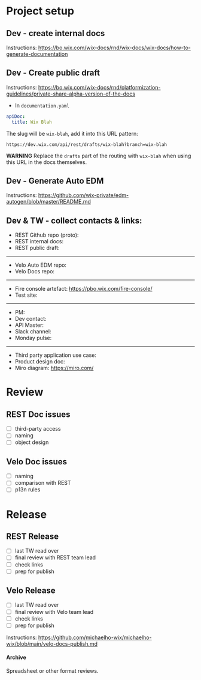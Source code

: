 # Project setup

## Dev - create internal docs

Instructions:
https://bo.wix.com/wix-docs/rnd/wix-docs/wix-docs/how-to-generate-documentation

## Dev - Create public draft

Instructions:
https://bo.wix.com/wix-docs/rnd/platformization-guidelines/private-share-alpha-version-of-the-docs

- In `documentation.yaml` 

```yaml
apiDoc:
  title: Wix Blah
```
The slug will be `wix-blah`, add it into this URL pattern:

```
https://dev.wix.com/api/rest/drafts/wix-blah?branch=wix-blah
```

**WARNING** Replace the `drafts` part of the routing with `wix-blah` when using this URL in the docs themselves.

## Dev - Generate Auto EDM

Instructions:
https://github.com/wix-private/edm-autogen/blob/master/README.md

## Dev & TW - collect contacts & links:

 - REST Github repo (proto):
 - REST internal docs:
 - REST public draft:
<hr>

 - Velo Auto EDM repo:
 - Velo Docs repo:
<hr>


 - Fire console artefact: https://pbo.wix.com/fire-console/
 - Test site:
<hr>


 - PM:
 - Dev contact:
 - API Master:
 - Slack channel:
 - Monday pulse:
<hr>


 - Third party application use case:
 - Product design doc:
 - Miro diagram: https://miro.com/

# Review

## REST Doc issues
- [ ] third-party access
- [ ] naming
- [ ] object design

## Velo Doc issues
- [ ] naming
- [ ] comparison with REST
- [ ] p13n rules

# Release

## REST Release
 - [ ] last TW read over
 - [ ] final review with REST team lead
 - [ ] check links
 - [ ] prep for publish

## Velo Release
 - [ ] last TW read over
 - [ ] final review with Velo team lead
 - [ ] check links
 - [ ] prep for publish

Instructions: https://github.com/michaelho-wix/michaelho-wix/blob/main/velo-docs-publish.md

#### Archive

Spreadsheet or other format reviews.
